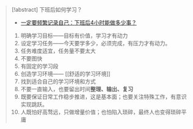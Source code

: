 > [!abstract] 下班后如何学习？
> - [一定要频繁记录自己：下班后4小时能做多少事？](https://mp.weixin.qq.com/s/KNI6r9E_MKqLo9JAm48amA)
> 1. 明确学习目标——目标有价值，学习才有动力
> 2. 设定学习任务——今天要学多少，必须完成，有压力才有动力。
> 3. 任务难度适宜，任务量不要太大
> 4. 不要图快
> 5. 有固定的学习段
> 6. 创造学习环境—— [[舒适的学习环境]]
> 7. 找到适合自己的学习环境和方式
> 8. 不要一直输入，也要留出时间**整理、输出、复习**
> 9. 既要保证日常工作稳步推进，这是基本面；也要关注特殊工作，有意识实现跳跃。
> 10. 人既怕好高骛远，只做增量价值；也怕陷入琐碎，最终人也变得琐碎平庸